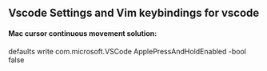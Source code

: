 ## Vscode Settings and Vim keybindings for vscode


#### Mac cursor continuous movement solution:
defaults write com.microsoft.VSCode ApplePressAndHoldEnabled -bool false
